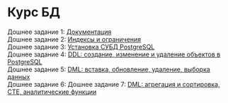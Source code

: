 # Курс БД
Дошнее задание 1: [Документация](https://github.com/ArinichElena/Documentation)  
Дошнее задание 2: [Индексы и ограничения](https://github.com/ArinichElena/indexes_and_constraints)  
Дошнее задание 3: [Установка СУБД PostgreSQL](https://github.com/ArinichElena/PostgreSQL)  
Дошнее задание 4: [DDL: создание, изменение и удаление объектов в PostgreSQL](https://github.com/ArinichElena/DDL)  
Дошнее задание 5: [DML: вставка, обновление, удаление, выборка данных](https://github.com/ArinichElena/DML)  
Дошнее задание 6:
Дошнее задание 7: [DML: агрегация и сортировка, CTE, аналитические функции](https://github.com/ArinichElena/DML_2)
